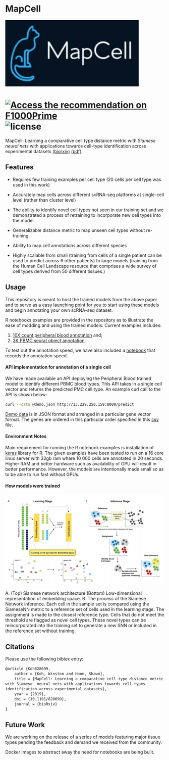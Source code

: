 # MapCell

<img src="./mapcell_logo.PNG" alt="logo" title="mapcell" style="zoom:150%;" />

#  <a href="https://f1000.com/prime/736854052?bd=1" target="_blank"><img src="https://s3.amazonaws.com/cdn.f1000.com/images/badges/badgef1000.gif" alt="Access the recommendation on F1000Prime" id="bg" /></a>  ![license](https://img.shields.io/github/license/mashape/apistatus.svg?maxAge=2592000)

MapCell: Learning a comparative cell type distance metric with *Siamese neural nets* with applications towards cell-type identification across experimental datasets [(biorxiv)](https://www.biorxiv.org/content/10.1101/828699v1) [(pdf)](https://www.biorxiv.org/content/biorxiv/early/2019/11/04/828699.full.pdf)

## Features  

- Requires few training examples per cell type (20 cells per cell type was used in this work) 

- Accurately map cells across different scRNA-seq platforms at single-cell level (rather than cluster level)

- The ability to identify novel cell types not seen in our training set and we demonstrated a process of retraining to incorporate new cell types into the model

- Generalizable distance metric to map unseen cell types without re-training

- Ability to map cell annotations across different species

- Highly scalable from small (training from cells of a single patient can be used to predict across 6 other patients) to large models (training from the Human Cell Landscape resource that comprises a wide survey of cell types derived from 50 different tissues.) 

## Usage

This repository is meant to host the trained models from the above paper and to serve as a easy launching point for you to start using these models and begin annotating your own scRNA-seq dataset.  

R notebooks examples are provided in the repository as to illustrate the ease of modding and using the trained models. Current examples includes:

1. [10X count peripheral blood annotation](./deployment_nb.md) and;
2. [3K PBMC seurat object annotation](./seurat_annotation.md).

To test out the annotation speed, we have also included a [notebook](./annotation_speed_stress_test.md) that records the annotation speed.

#### API implementation for annotation of a single cell

We have made available an API deploying the Peripheral Blood trained model to identify different PBMC blood types. This API takes in a single cell vector and returns the predicted PMC cell type. An example curl call to the API is shown below:

```bash
curl --data @demo.json http://13.229.250.159:8000/predict 
```

[Demo data](https://snn-api-demo-data.s3-ap-southeast-1.amazonaws.com/demo.json) is in JSON format and arranged in a particular gene vector format. The genes are ordered in this particular order specified in this [csv](https://snn-api-demo-data.s3-ap-southeast-1.amazonaws.com/gene_names.csv) file. 

#### Environment Notes

Main requirement for running the R notebook examples is installation of [keras]( https://github.com/rstudio/keras) library for R. The given examples have been tested to run on a 16 core linux server with 32gb ram where 10 000 cells are annotated in 20 seconds. Higher RAM and better hardware such as availability of GPU will result in better performance. However, the models are intentionally made small so as to be able to run fast without GPUs.

#### How models were trained

![Overview](./plots/SNN_overview.PNG)

A. (Top) Siamese network architecture (Bottom) Low-dimensional representation of embedding space. B. The process of the Siamese Network inference. Each cell in the sample set is compared using the SiameseNN metric to a reference set of cells used in the learning stage. The assignment is made to the closest reference type. Cells that do not meet the threshold are flagged as novel cell types. These novel types can be reincorporated into the training set to generate a new SNN or included in the reference set without training.

## Citations

Please use the following bibtex entry:

```
@article {Koh828699,
	author = {Koh, Winston and Hoon, Shawn},
	title = {MapCell: Learning a comparative cell type distance metric with Siamese  neural nets with applications towards cell-types identification across experimental datasets},
	year = {2019},
	doi = {10.1101/828699},
	journal = {bioRxiv}
}
```

## Future Work

We are working on the release of a series of models featuring major tissue types pending the feedback and demand we received from the community.

Docker images to abstract away the need for notebooks are being built. 







